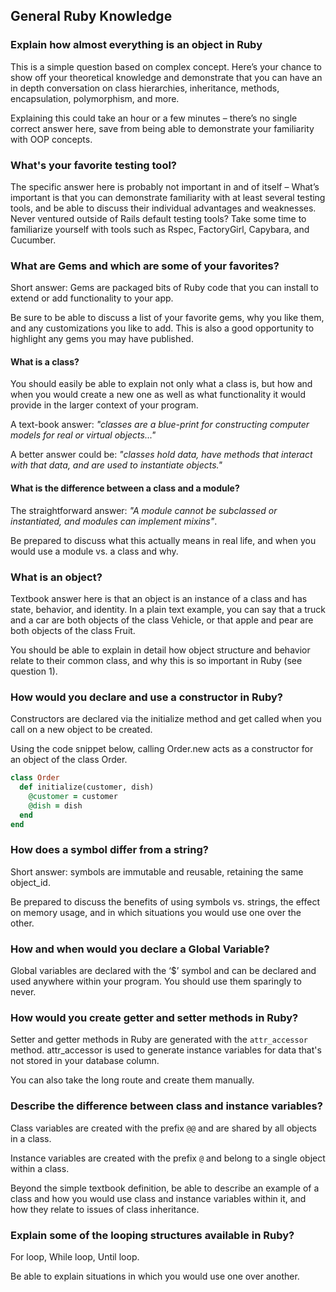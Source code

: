## General Ruby Knowledge

### Explain how almost everything is an object in Ruby
This is a simple question based on complex concept. Here’s your chance to show off your theoretical knowledge and demonstrate that you can have an in depth conversation on class hierarchies, inheritance, methods, encapsulation, polymorphism, and more.

Explaining this could take an hour or a few minutes – there’s no single correct answer here, save from being able to demonstrate your familiarity with OOP concepts.

### What's your favorite testing tool?
The specific answer here is probably not important in and of itself – What’s important is that you can demonstrate familiarity with at least several testing tools, and be able to discuss their individual advantages and weaknesses. Never ventured outside of Rails default testing tools? Take some time to familiarize yourself with tools such as Rspec, FactoryGirl, Capybara, and Cucumber.

### What are Gems and which are some of your favorites?
Short answer: Gems are packaged bits of Ruby code that you can install to extend or add functionality to your app.

Be sure to be able to discuss a list of your favorite gems, why you like them, and any customizations you like to add. This is also a good opportunity to highlight any gems you may have published.

#### What is a class?
You should easily be able to explain not only what a class is, but how and when you would create a new one as well as what functionality it would provide in the larger context of your program.

A text-book answer: *"classes are a blue-print for constructing computer models for real or virtual objects..."*

A better answer could be: *"classes hold data, have methods that interact with that data, and are used to instantiate objects."*

#### What is the difference between a class and a module?
The straightforward answer: *"A module cannot be subclassed or instantiated, and modules can implement mixins"*.

Be prepared to discuss what this actually means in real life, and when you would use a module vs. a class and why.

### What is an object?
Textbook answer here is that an object is an instance of a class and has state, behavior, and identity. In a plain text example, you can say that a truck and a car are both objects of the class Vehicle, or that apple and pear are both objects of the class Fruit.

You should be able to explain in detail how object structure and behavior relate to their common class, and why this is so important in Ruby (see question 1).

### How would you declare and use a constructor in Ruby?
Constructors are declared via the initialize method and get called when you call on a new object to be created.

Using the code snippet below, calling Order.new acts as a constructor for an object of the class Order.

```ruby
class Order
  def initialize(customer, dish)
    @customer = customer
    @dish = dish
  end
end
```

### How does a symbol differ from a string?
Short answer: symbols are immutable and reusable, retaining the same object_id.

Be prepared to discuss the benefits of using symbols vs. strings, the effect on memory usage, and in which situations you would use one over the other.

### How and when would you declare a Global Variable?
Global variables are declared with the ‘$’ symbol and can be declared and used anywhere within your program. You should use them sparingly to never.

### How would you create getter and setter methods in Ruby?
Setter and getter methods in Ruby are generated with the `attr_accessor` method. attr_accessor is used to generate instance variables for data that's not stored in your database column.

You can also take the long route and create them manually.

### Describe the difference between class and instance variables?
Class variables are created with the prefix `@@` and are shared by all objects in a class.

Instance variables are created with the prefix `@` and belong to a single object within a class.

Beyond the simple textbook definition, be able to describe an example of a class and how you would use class and instance variables within it, and how they relate to issues of class inheritance.

### Explain some of the looping structures available in Ruby?
For loop, While loop, Until loop.

Be able to explain situations in which you would use one over another.
